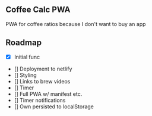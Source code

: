 ## Coffee Calc PWA

PWA for coffee ratios because I don't want to buy an app


## Roadmap

- [x] Initial func
- [] Deployment to netlify
- [] Styling
- [] Links to brew videos
- [] Timer
- [] Full PWA w/ manifest etc.
- [] Timer notifications
- [] Own persisted to localStorage
